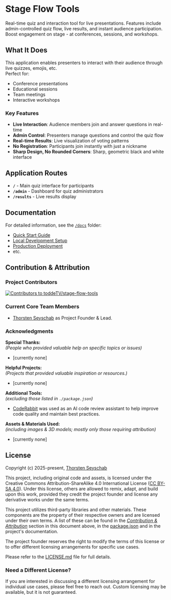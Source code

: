 # Stage Flow Tools

Real-time quiz and interaction tool for live presentations. Features include admin-controlled quiz flow, live results, and instant audience participation. Boost engagement on stage - at conferences, sessions, and workshops.

## What It Does

This application enables presenters to interact with their audience through live quizzes, emojis, etc.<br>
Perfect for:

- Conference presentations
- Educational sessions
- Team meetings
- Interactive workshops

### Key Features

- **Live Interaction**: Audience members join and answer questions in real-time
- **Admin Control**: Presenters manage questions and control the quiz flow
- **Real-time Results**: Live visualization of voting patterns
- **No Registration**: Participants join instantly with just a nickname
- **Sharp Design, No Rounded Corners**: Sharp, geometric black and white interface

## Application Routes

- **`/`** - Main quiz interface for participants
- **`/admin`** - Dashboard for quiz administrators
- **`/results`** - Live results display

## Documentation

For detailed information, see the [`/docs`](docs/) folder:

- [Quick Start Guide](docs/quick-start.md)
- [Local Development Setup](docs/setup-local.md)
- [Production Deployment](docs/setup-production.md)
- etc.

## Contribution & Attribution

### Project Contributors

<a href="https://github.com/toddeTV/stage-flow-tools/graphs/contributors">
<img src="https://contrib.rocks/image?repo=toddeTV/stage-flow-tools" alt="Contributors to toddeTV/stage-flow-tools" />
</a>

### Current Core Team Members

- [Thorsten Seyschab](https://todde.tv) as Project Founder & Lead.

### Acknowledgments

**Special Thanks:**<br>
_(People who provided valuable help on specific topics or issues)_

- \[currently none\]

**Helpful Projects:**<br>
_(Projects that provided valuable inspiration or resources.)_

- \[currently none\]

**Additional Tools:**<br>
_(excluding those listed in `./package.json`)_

- [CodeRabbit](https://www.coderabbit.ai/) was used as an AI code review assistant to help improve code quality and maintain best practices.

**Assets & Materials Used:**<br>
_(including images & 3D models; mostly only those requiring attribution)_

- \[currently none\]

## License

Copyright (c) 2025-present, [Thorsten Seyschab](https://todde.tv)

This project, including original code and assets, is licensed under the Creative Commons Attribution-ShareAlike 4.0 International License ([CC BY-SA 4.0](https://creativecommons.org/licenses/by-sa/4.0/)). Under this license, others are allowed to remix, adapt, and build upon this work, provided they credit the project founder and license any derivative works under the same terms.

This project utilizes third-party libraries and other materials. These components are the property of their respective owners and are licensed under their own terms. A list of these can be found in the [_Contribution & Attribution_](#contribution--attribution) section in this document above, in the [package.json](/package.json) and in the project's documentation.

The project founder reserves the right to modify the terms of this license or to offer different licensing arrangements for specific use cases.

Please refer to the [LICENSE.md](/LICENSE.md) file for full details.

### Need a Different License?

If you are interested in discussing a different licensing arrangement for individual use cases, please feel free to reach out. Custom licensing may be available, but it is not guaranteed.
